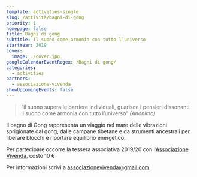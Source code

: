 ```yaml
---
template: activities-single
slug: /attività/bagni-di-gong
priority: 1
homepage: false
title: Bagni di gong
subtitle: Il suono come armonia con tutto l’universo
startYear: 2019
cover:
  image: ./cover.jpg
googleCalendarEventRegex: /Bagni di gong/
categories:
  - activities
partners:
  - associazione-vivenda
showUpcomingEvents: false
---
```


> “il suono supera le barriere individuali, guarisce i pensieri dissonanti. Il suono come armonia con tutto l’universo”
> _(Anonimo)_

<EntryInfo variant="frequency" label="Quando" value="il 29 novembre e il 24 gennaio alle 20:45"/>
<EntryInfo variant="target" value="tutti coloro che intendono vivere un’esperienza sonora per liberare blocchi emozionali."/>
<EntryInfo variant="participants" value="minimo 10"/>
<EntryInfo variant="price" value="15 € ad incontro (oltre tessera associativa)"/>
<EntryInfo variant="teacher" value="Massimiliano Ielmini- docente di tecniche di meditazione e operatore di riequilibrio energetico e fisico." bottom="6"/>

<Col initial narrow>

Il bagno di Gong rappresenta un viaggio nel mare delle vibrazioni sprigionate dal gong, dalle campane tibetane e da strumenti ancestrali per liberare blocchi e riportare equilibrio energetico.

</Col>
<Footnote top={2}>

Per partecipare occorre la tessera associativa 2019/20 con l’[Associazione Vivenda](/partners/associazione-vivenda/), costo 10 €

</Footnote>

<ButtonLink href="mailto:associazionevivenda@gmail.com">Per informazioni scrivi a associazionevivenda@gmail.com</ButtonLink>

